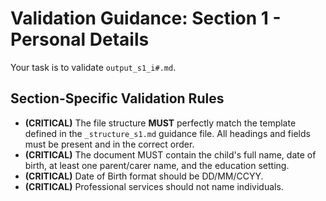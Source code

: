 # Validation Guidance: Section 1 - Personal Details

Your task is to validate `output_s1_i#.md`.

## Section-Specific Validation Rules
*   **(CRITICAL)** The file structure **MUST** perfectly match the template defined in the `_structure_s1.md` guidance file. All headings and fields must be present and in the correct order.
*   **(CRITICAL)** The document MUST contain the child's full name, date of birth, at least one parent/carer name, and the education setting.
*   **(CRITICAL)** Date of Birth format should be DD/MM/CCYY.
*   **(CRITICAL)** Professional services should not name individuals.






